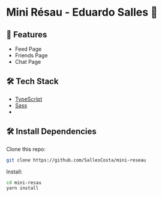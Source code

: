 # Mini Résau - Eduardo Salles 👋

## 🧐 Features

- Feed Page
- Friends Page
- Chat Page

## 🛠️ Tech Stack

- [TypeScript](https://www.typescriptlang.org/)
- [Sass](https://sass-lang.com/)
-

## 🛠️ Install Dependencies

Clone this repo:

```bash
git clone https://github.com/SallesCosta/mini-reseau
```

Install:

```bash
cd mini-resau
yarn install
```